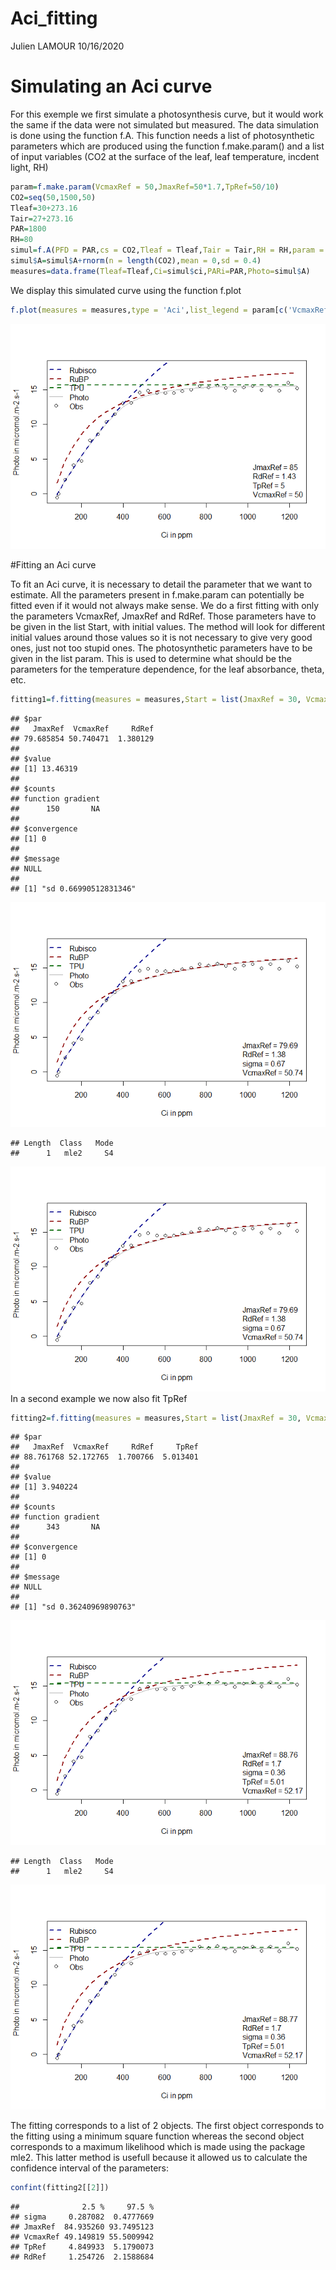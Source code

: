 Aci\_fitting
================
Julien LAMOUR
10/16/2020

# Simulating an Aci curve

For this exemple we first simulate a photosynthesis curve, but it would
work the same if the data were not simulated but measured. The data
simulation is done using the function f.A. This function needs a list of
photosynthetic parameters which are produced using the function
f.make.param() and a list of input variables (CO2 at the surface of the
leaf, leaf temperature, incdent light, RH)

``` r
param=f.make.param(VcmaxRef = 50,JmaxRef=50*1.7,TpRef=50/10)
CO2=seq(50,1500,50)
Tleaf=30+273.16
Tair=27+273.16
PAR=1800
RH=80
simul=f.A(PFD = PAR,cs = CO2,Tleaf = Tleaf,Tair = Tair,RH = RH,param = param)
simul$A=simul$A+rnorm(n = length(CO2),mean = 0,sd = 0.4)
measures=data.frame(Tleaf=Tleaf,Ci=simul$ci,PARi=PAR,Photo=simul$A)
```

We display this simulated curve using the function f.plot

``` r
f.plot(measures = measures,type = 'Aci',list_legend = param[c('VcmaxRef','JmaxRef','TpRef','RdRef')],param = param)
```

![](Aci_fitting_files/figure-gfm/unnamed-chunk-2-1.png)<!-- -->

\#Fitting an Aci curve

To fit an Aci curve, it is necessary to detail the parameter that we
want to estimate. All the parameters present in f.make.param can
potentially be fitted even if it would not always make sense. We do a
first fitting with only the parameters VcmaxRef, JmaxRef and RdRef.
Those parameters have to be given in the list Start, with initial
values. The method will look for different initial values around those
values so it is not necessary to give very good ones, just not too
stupid ones. The photosynthetic parameters have to be given in the list
param. This is used to determine what should be the parameters for the
temperature dependence, for the leaf absorbance, theta, etc.

``` r
fitting1=f.fitting(measures = measures,Start = list(JmaxRef = 30, VcmaxRef = 50, RdRef = 1),param=f.make.param(),modify.init=TRUE,do.plot=TRUE,type='Aci')
```

    ## $par
    ##   JmaxRef  VcmaxRef     RdRef 
    ## 79.685854 50.740471  1.380129 
    ## 
    ## $value
    ## [1] 13.46319
    ## 
    ## $counts
    ## function gradient 
    ##      150       NA 
    ## 
    ## $convergence
    ## [1] 0
    ## 
    ## $message
    ## NULL
    ## 
    ## [1] "sd 0.66990512831346"

![](Aci_fitting_files/figure-gfm/unnamed-chunk-3-1.png)<!-- -->

    ## Length  Class   Mode 
    ##      1   mle2     S4

![](Aci_fitting_files/figure-gfm/unnamed-chunk-3-2.png)<!-- -->
In a second example we now also fit TpRef

``` r
fitting2=f.fitting(measures = measures,Start = list(JmaxRef = 30, VcmaxRef = 50, RdRef = 1,TpRef=9),param=f.make.param(),modify.init=TRUE,do.plot=TRUE,type='Aci')
```

    ## $par
    ##   JmaxRef  VcmaxRef     RdRef     TpRef 
    ## 88.761768 52.172765  1.700766  5.013401 
    ## 
    ## $value
    ## [1] 3.940224
    ## 
    ## $counts
    ## function gradient 
    ##      343       NA 
    ## 
    ## $convergence
    ## [1] 0
    ## 
    ## $message
    ## NULL
    ## 
    ## [1] "sd 0.36240969890763"

![](Aci_fitting_files/figure-gfm/unnamed-chunk-4-1.png)<!-- -->

    ## Length  Class   Mode 
    ##      1   mle2     S4

![](Aci_fitting_files/figure-gfm/unnamed-chunk-4-2.png)<!-- -->

The fitting corresponds to a list of 2 objects. The first object
corresponds to the fitting using a minimum square function whereas the
second object corresponds to a maximum likelihood which is made using
the package mle2. This latter method is usefull because it allowed us to
calculate the confidence interval of the parameters:

``` r
confint(fitting2[[2]])
```

    ##              2.5 %     97.5 %
    ## sigma     0.287082  0.4777669
    ## JmaxRef  84.935260 93.7495123
    ## VcmaxRef 49.149819 55.5009942
    ## TpRef     4.849933  5.1790073
    ## RdRef     1.254726  2.1588684
